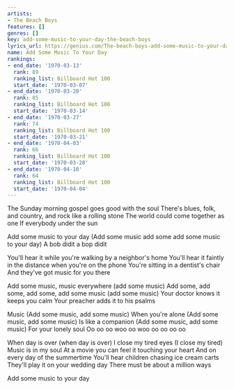 ```yaml
---
artists:
- The Beach Boys
features: []
genres: []
key: add-some-music-to-your-day-the-beach-boys
lyrics_url: https://genius.com/The-beach-boys-add-some-music-to-your-day-lyrics
name: Add Some Music To Your Day
rankings:
- end_date: '1970-03-13'
  rank: 89
  ranking_list: Billboard Hot 100
  start_date: '1970-03-07'
- end_date: '1970-03-20'
  rank: 85
  ranking_list: Billboard Hot 100
  start_date: '1970-03-14'
- end_date: '1970-03-27'
  rank: 74
  ranking_list: Billboard Hot 100
  start_date: '1970-03-21'
- end_date: '1970-04-03'
  rank: 66
  ranking_list: Billboard Hot 100
  start_date: '1970-03-28'
- end_date: '1970-04-10'
  rank: 64
  ranking_list: Billboard Hot 100
  start_date: '1970-04-04'
---
```

The Sunday morning gospel goes good with the soul
There's blues, folk, and country, and rock like a rolling stone
The world could come together as one
If everybody under the sun


Add some music to your day
(Add some music add some add some music to your day)
A bob didit a bop didit


You'll hear it while you're walking by a neighbor's home
You'll hear it faintly in the distance when you're on the phone
You're sitting in a dentist's chair
And they've got music for you there




Add some music, music everywhere (add some music)
Add some, add some, add some, add some music (add some music)
Your doctor knows it keeps you calm
Your preacher adds it to his psalms

Music
(Add some music, add some music)
When you're alone
(Add some music, add some music)
Is like a companion
(Add some music, add some music)
For your lonely soul
Oo oo oo woo oo woo oo oo oo oo


When day is over (when day is over)
I close my tired eyes (I close my tired)
Music is in my soul
At a movie you can feel it touching your heart
And on every day of the summertime
You'll hear children chasing ice cream carts
They'll play it on your wedding day
There must be about a million ways

Add some music to your day
